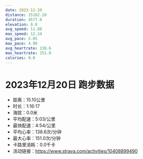 ```yaml
---
date: 2023-12-20
distance: 15102.20
duration: 4577.0
elevation: 0.0
avg_speed: 11.88
max_speed: 12.24
avg_pace: 5.05
max_pace: 4.90
avg_heartrate: 138.6
max_heartrate: 151.0
calories: 0.0
---
```


# 2023年12月20日 跑步数据

- 距离：15.10公里
- 时长：1:16:17
- 海拔：0.0米
- 平均配速：5:03/公里
- 最快配速：4:54/公里
- 平均心率：138.6次/分钟
- 最大心率：151.0次/分钟
- 卡路里消耗：0.0千卡
- 活动链接：https://www.strava.com/activities/10408899490
